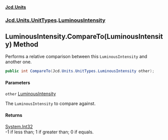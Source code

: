 #### [Jcd.Units](index.md 'index')
### [Jcd.Units.UnitTypes](Jcd.Units.UnitTypes.md 'Jcd.Units.UnitTypes').[LuminousIntensity](Jcd.Units.UnitTypes.LuminousIntensity.md 'Jcd.Units.UnitTypes.LuminousIntensity')

## LuminousIntensity.CompareTo(LuminousIntensity) Method

Performs a relative comparison between this `LuminousIntensity` and another one.

```csharp
public int CompareTo(Jcd.Units.UnitTypes.LuminousIntensity other);
```
#### Parameters

<a name='Jcd.Units.UnitTypes.LuminousIntensity.CompareTo(Jcd.Units.UnitTypes.LuminousIntensity).other'></a>

`other` [LuminousIntensity](Jcd.Units.UnitTypes.LuminousIntensity.md 'Jcd.Units.UnitTypes.LuminousIntensity')

The `LuminousIntensity` to compare against.

#### Returns
[System.Int32](https://docs.microsoft.com/en-us/dotnet/api/System.Int32 'System.Int32')  
-1 if less than; 1 if greater than; 0 if equals.
